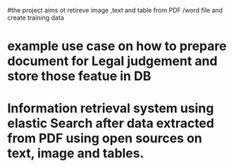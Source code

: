 #the project aims ot retireve image ,text and table from PDF /word file and create training data
# example use case on how to prepare document for Legal judgement and store those featue in DB
# Information retrieval system using elastic Search after data extracted from PDF using open sources on text, image and tables.


